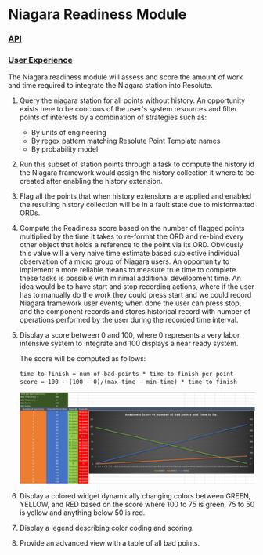 # Niagara Readiness Module
### [API](API.md)
### [User Experience](User-story.md)
The Niagara readiness module will assess and score the amount of work and 
time required to integrate the Niagara station into Resolute.

1. Query the niagara station for all points without history. An opportunity exists here
   to be concious of the user's system resources and filter points of interests by a
   combination of strategies such as:
    - By units of engineering
    - By regex pattern matching Resolute Point Template names
    - By probability model
2. Run this subset of station points through a task to compute the history id the 
   Niagara framework would assign the history collection it where to be created 
   after enabling the history extension.
3. Flag all the points that when history extensions are applied and enabled the 
   resulting history collection will be in a fault state due to misformatted ORDs.
4. Compute the Readiness score based on the number of flagged points multiplied by 
   the time it takes to re-format the ORD and re-bind every other object that holds
   a reference to the point via its ORD. Obviously this value will a very naive time
   estimate based subjective individual observation of a micro group of Niagara users.
   An opportunity to implement a more reliable means to measure true time to complete
   these tasks is possible with minimal additional development time. An idea would be
   to have start and stop recording actions, where if the user has to manually do the
   work they could press start and we could record Niagara framework user events; when
   done the user can press stop, and the component records and stores historical record
   with number of operations performed by the user during the recorded time interval.
5. Display a score between 0 and 100, where 0 represents a very labor intensive
   system to integrate and 100 displays a near ready system.
   
   The score will be computed as follows:
   ``` 
   time-to-finish = num-of-bad-points * time-to-finish-per-point    
   score = 100 - (100 - 0)/(max-time - min-time) * time-to-finish
   ```
   ![readiness-on-excel](imgs/n4-readiness-score.jpg)
6. Display a colored widget dynamically changing colors between GREEN, YELLOW, and RED
   based on the score where 100 to 75 is green, 75 to 50 is yellow and anything below
   50 is red.
7. Display a legend describing color coding and scoring.
8. Provide an advanced view with a table of all bad points.
        